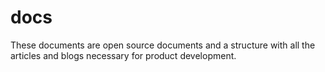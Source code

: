 # docs
These documents are open source documents and a structure with all the articles and blogs necessary for product development.
